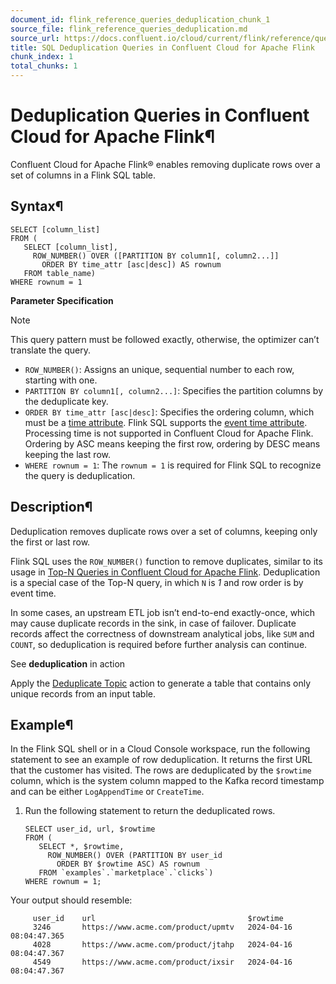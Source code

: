 ```yaml
---
document_id: flink_reference_queries_deduplication_chunk_1
source_file: flink_reference_queries_deduplication.md
source_url: https://docs.confluent.io/cloud/current/flink/reference/queries/deduplication.html
title: SQL Deduplication Queries in Confluent Cloud for Apache Flink
chunk_index: 1
total_chunks: 1
---
```


# Deduplication Queries in Confluent Cloud for Apache Flink¶

Confluent Cloud for Apache Flink® enables removing duplicate rows over a set of columns in a Flink SQL table.

## Syntax¶

    SELECT [column_list]
    FROM (
       SELECT [column_list],
         ROW_NUMBER() OVER ([PARTITION BY column1[, column2...]]
           ORDER BY time_attr [asc|desc]) AS rownum
       FROM table_name)
    WHERE rownum = 1

**Parameter Specification**

Note

This query pattern must be followed exactly, otherwise, the optimizer can’t translate the query.

* `ROW_NUMBER()`: Assigns an unique, sequential number to each row, starting with one.
* `PARTITION BY column1[, column2...]`: Specifies the partition columns by the deduplicate key.
* `ORDER BY time_attr [asc|desc]`: Specifies the ordering column, which must be a [time attribute](../../concepts/timely-stream-processing.html#flink-sql-time-attributes). Flink SQL supports the [event time attribute](../../concepts/timely-stream-processing.html#flink-sql-time-attributes-event-time). Processing time is not supported in Confluent Cloud for Apache Flink. Ordering by ASC means keeping the first row, ordering by DESC means keeping the last row.
* `WHERE rownum = 1`: The `rownum = 1` is required for Flink SQL to recognize the query is deduplication.

## Description¶

Deduplication removes duplicate rows over a set of columns, keeping only the first or last row.

Flink SQL uses the `ROW_NUMBER()` function to remove duplicates, similar to its usage in [Top-N Queries in Confluent Cloud for Apache Flink](topn.html#flink-sql-top-n). Deduplication is a special case of the Top-N query, in which `N` is _1_ and row order is by event time.

In some cases, an upstream ETL job isn’t end-to-end exactly-once, which may cause duplicate records in the sink, in case of failover. Duplicate records affect the correctness of downstream analytical jobs, like `SUM` and `COUNT`, so deduplication is required before further analysis can continue.

See **deduplication** in action

Apply the [Deduplicate Topic](../../how-to-guides/deduplicate-rows.html#flink-sql-deduplicate-topic-action) action to generate a table that contains only unique records from an input table.

## Example¶

In the Flink SQL shell or in a Cloud Console workspace, run the following statement to see an example of row deduplication. It returns the first URL that the customer has visited. The rows are deduplicated by the `$rowtime` column, which is the system column mapped to the Kafka record timestamp and can be either `LogAppendTime` or `CreateTime`.

  1. Run the following statement to return the deduplicated rows.

         SELECT user_id, url, $rowtime
         FROM (
            SELECT *, $rowtime,
              ROW_NUMBER() OVER (PARTITION BY user_id
                ORDER BY $rowtime ASC) AS rownum
            FROM `examples`.`marketplace`.`clicks`)
         WHERE rownum = 1;

Your output should resemble:

         user_id    url                                  $rowtime
         3246       https://www.acme.com/product/upmtv   2024-04-16 08:04:47.365
         4028       https://www.acme.com/product/jtahp   2024-04-16 08:04:47.367
         4549       https://www.acme.com/product/ixsir   2024-04-16 08:04:47.367
